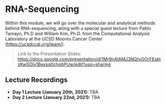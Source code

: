 # RNA-Sequencing
Within this module, we will go over the molecular and analytical methods behind RNA-sequencing, along with a special guest lecture from Pablo Tamayo, Ph.D and William Kim, Ph.D. from the Computational Analysis Laboratory at the UCSD Moores Cancer Center (https://ucsdccal.org/team/).

> Link to the Presentation Slides: https://docs.google.com/presentation/d/1Mr9n4IAMJ3NQtyGOrFEsktzKwSOIx1Bexsq0chobPUw/edit?usp=sharing

## Lecture Recordings

* **Day 1 Lecture (January 20th, 2021):** TBA
* **Day 2 Lecture (January 22nd, 2021):** TBA
